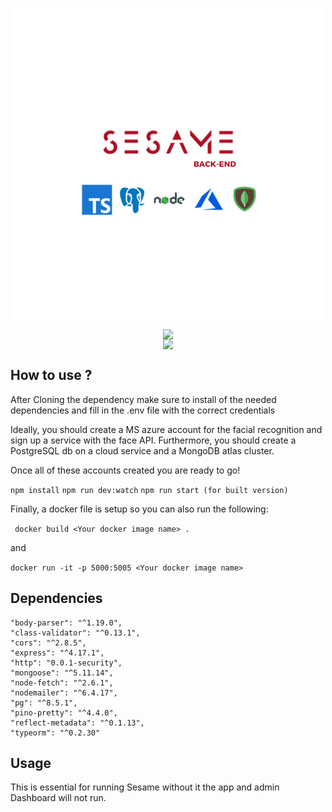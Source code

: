 
<p align="center">
 <img src="./Backend.png" style="display:flex; justify-self:center; align-self: flex-start;">
</p>
<p align="inline">
 <img src="https://img.shields.io/github/languages/top/MatthieuBonnardot/sesame-backend" style="display:flex; justify-self:center; align-self: flex-start;">
<img src="https://img.shields.io/badge/contributors-2-B00E23.svg?style=flat-square" style="display:flex; justify-self:center; align-self: flex-start;">
</p>

## How to use ?

After Cloning the dependency make sure to install of the needed dependencies and fill in the .env file with the correct credentials

Ideally, you should create a MS azure account for the facial recognition and sign up a service with the face API.
Furthermore, you should create a PostgreSQL db on a cloud service and a MongoDB atlas cluster.

Once all of these accounts created you are ready to go!

   `npm install`
   `npm run dev:watch`
   `npm run start (for built version)`

Finally, a docker file is setup so you can also run the following:

` docker build <Your docker image name> .`

and

`docker run -it -p 5000:5005 <Your docker image name>`

## Dependencies
    "body-parser": "^1.19.0",
    "class-validator": "^0.13.1",
    "cors": "^2.8.5",
    "express": "^4.17.1",
    "http": "0.0.1-security",
    "mongoose": "^5.11.14",
    "node-fetch": "^2.6.1",
    "nodemailer": "^6.4.17",
    "pg": "^8.5.1",
    "pino-pretty": "^4.4.0",
    "reflect-metadata": "^0.1.13",
    "typeorm": "^0.2.30"

## Usage

This is essential for running Sesame without it the app and admin Dashboard will not run.


